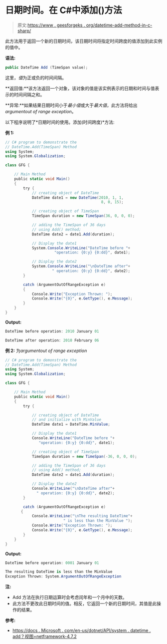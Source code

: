 # 日期时间。在 C#中添加()方法

> 原文:[https://www . geesforgeks . org/datetime-add-method-in-c-sharp/](https://www.geeksforgeeks.org/datetime-add-method-in-c-sharp/)

此方法用于返回一个新的日期时间，该日期时间将指定时间跨度的值添加到此实例的值中。

**语法:**

```cs
public DateTime Add (TimeSpan value);
```

这里，*值*为正或负的时间间隔。

**返回值:**该方法返回一个对象，该对象的值是该实例表示的日期和时间与值表示的时间间隔之和。

**异常:**如果结果日期时间小于*最小值*或大于*最大值*，此方法将给出*argumentout of range exception*。

以下程序说明了*日期时间的使用。添加(时间跨度)*方法:

**例 1:**

```cs
// C# program to demonstrate the
// DateTime.Add(TimeSpan) Method
using System;
using System.Globalization;

class GFG {

    // Main Method
    public static void Main()
    {
        try {
            // creating object of DateTime
            DateTime date1 = new DateTime(2010, 1, 1,
                                           8, 0, 15);

            // creating object of TimeSpan
            TimeSpan duration = new TimeSpan(36, 0, 0, 0);

            // adding the TimeSpan of 36 days
            // using Add() method;
            DateTime date2 = date1.Add(duration);

            // Display the date1
            System.Console.WriteLine("DateTime before "+
                      "operation: {0:y} {0:dd}", date1);

            // Display the date2
            System.Console.WriteLine("\nDateTime after"+
                     " operation: {0:y} {0:dd}", date2);
        }

        catch (ArgumentOutOfRangeException e) 
        {
            Console.Write("Exception Thrown: ");
            Console.Write("{0}", e.GetType(), e.Message);
        }
    }
}
```

**Output:**

```cs
DateTime before operation: 2010 January 01

DateTime after operation: 2010 February 06

```

**例 2:** 为*argumentout of range exception*

```cs
// C# program to demonstrate the
// DateTime.Add(TimeSpan) Method
using System;
using System.Globalization;

class GFG {

    // Main Method
    public static void Main()
    {
        try {

            // creating object of DateTime 
            // and initialize with MinValue
            DateTime date1 = DateTime.MinValue;

            // Display the date1
            Console.WriteLine("DateTime before "+
               "operation: {0:y} {0:dd}", date1);

            // creating object of TimeSpan
            TimeSpan duration = new TimeSpan(-36, 0, 0, 0);

            // adding the TimeSpan of 36 days
            // using Add() method;
            DateTime date2 = date1.Add(duration);

            // Display the date2
            Console.WriteLine("\nDateTime after"+
              " operation: {0:y} {0:dd}", date2);
        }

        catch (ArgumentOutOfRangeException e)
       {
            Console.WriteLine("\nThe resulting DateTime"+
                          " is less than the MinValue ");
            Console.Write("Exception Thrown: ");
            Console.Write("{0}", e.GetType(), e.Message);
        }
    }
}
```

**Output:**

```cs
DateTime before operation: 0001 January 01

The resulting DateTime is less than the MinValue 
Exception Thrown: System.ArgumentOutOfRangeException

```

**注:**

*   Add 方法在执行日期运算时会考虑闰年和一个月中的天数。
*   此方法不更改此日期时间的值。相反，它返回一个新的日期时间，其值是此操作的结果。

**参考:**

*   [https://docs . Microsoft . com/en-us/dotnet/API/system . datetime . add？视图=netframework-4.7.2](https://docs.microsoft.com/en-us/dotnet/api/system.datetime.add?view=netframework-4.7.2)